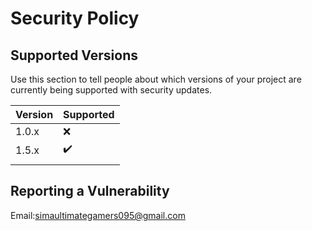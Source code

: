# Security Policy

## Supported Versions

Use this section to tell people about which versions of your project are
currently being supported with security updates.

| Version | Supported          |
| ------- | ------------------ |
| 1.0.x   | :x:                |
| 1.5.x   | ✔️                 |
|         |                    |

## Reporting a Vulnerability

Email:simaultimategamers095@gmail.com

